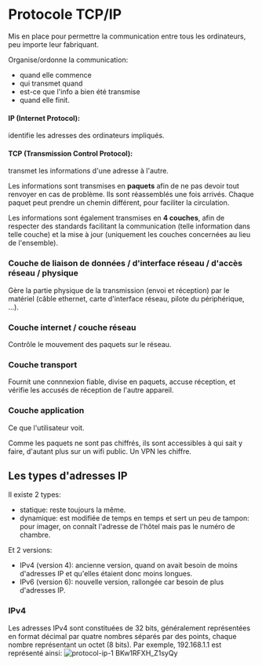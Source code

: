 # Protocole TCP/IP

Mis en place pour permettre la communication entre tous les ordinateurs, peu importe leur fabriquant.

Organise/ordonne la communication: 
- quand elle commence
- qui transmet quand
- est-ce que l'info a bien été transmise
- quand elle finit.

#### IP (Internet Protocol): 
identifie les adresses des ordinateurs impliqués.

#### TCP (Transmission Control Protocol):
transmet les informations d'une adresse à l'autre.


Les informations sont transmises en **paquets** afin de ne pas devoir tout renvoyer en cas de problème. Ils sont réassemblés une fois arrivés. Chaque paquet peut prendre un chemin différent, pour faciliter la circulation.

Les informations sont également transmises en **4 couches**, afin de respecter des standards facilitant la communication (telle information dans telle couche) et la mise à jour (uniquement les couches concernées au lieu de l'ensemble).

### Couche de liaison de données / d'interface réseau / d'accès réseau / physique 
Gère la partie physique de la transmission (envoi et réception) par le matériel (câble ethernet, carte d'interface réseau, pilote du périphérique, ...).

### Couche internet / couche réseau
Contrôle le mouvement des paquets sur le réseau.

### Couche transport
Fournit une connnexion fiable, divise en paquets, accuse réception, et vérifie les accusés de réception de l'autre appareil.

### Couche application
Ce que l'utilisateur voit.

Comme les paquets ne sont pas chiffrés, ils sont accessibles à qui sait y faire, d'autant plus sur un wifi public. Un VPN les chiffre.

## Les types d'adresses IP
Il existe 2 types:
- statique: reste toujours la même.
- dynamique: est modifiée de temps en temps et sert un peu de tampon: pour imager, on connaît l'adresse de l'hôtel mais pas le numéro de chambre.

Et 2 versions:
- IPv4 (version 4): ancienne version, quand on avait besoin de moins d'adresses IP et qu'elles étaient donc moins longues.
- IPv6 (version 6): nouvelle version, rallongée car besoin de plus d'adresses IP.

### IPv4
Les adresses IPv4 sont constituées de 32 bits, généralement représentées en format décimal par quatre nombres séparés par des points, chaque nombre représentant un octet (8 bits). Par exemple, 192.168.1.1 est représenté ainsi:
![protocol-ip-1 BKw1RFXH_Z1syQy](https://github.com/user-attachments/assets/6ee37ff5-2ae9-4070-b551-26e1a4bbe0e4)
